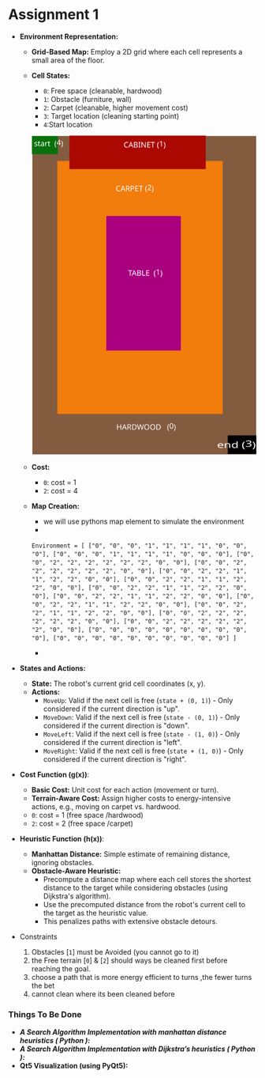# Assignment 1

- **Environment Representation:**
    - **Grid-Based Map:** Employ a 2D grid where each cell represents a small area of the floor.
    - **Cell States:**
        - `0`: Free space (cleanable, hardwood)
        - `1`: Obstacle (furniture, wall)
        - `2`: Carpet (cleanable, higher movement cost)
        - `3`: Target location (cleaning starting point)
        - `4`:Start location
        
        ![drawing.png](drawing.png)
        
    - **Cost:**
        - `0`: cost = 1
        - `2`: cost = 4
    
    - **Map Creation:**
        - we will use pythons map element to simulate the environment
        - 

        `Environment = [
        ["0", "0", "0", "1", "1", "1", "1", "0", "0", "0"],
        ["0", "0", "0", "1", "1", "1", "1", "0", "0", "0"],
        ["0", "0", "2", "2", "2", "2", "2", "2", "0", "0"],
        ["0", "0", "2", "2", "2", "2", "2", "2", "0", "0"],
        ["0", "0", "2", "2", "1", "1", "2", "2", "0", "0"],
        ["0", "0", "2", "2", "1", "1", "2", "2", "0", "0"],
        ["0", "0", "2", "2", "1", "1", "2", "2", "0", "0"],
        ["0", "0", "2", "2", "1", "1", "2", "2", "0", "0"],
        ["0", "0", "2", "2", "1", "1", "2", "2", "0", "0"],
        ["0", "0", "2", "2", "1", "1", "2", "2", "0", "0"],
        ["0", "0", "2", "2", "2", "2", "2", "2", "0", "0"],
        ["0", "0", "2", "2", "2", "2", "2", "2", "0", "0"],
        ["0", "0", "0", "0", "0", "0", "0", "0", "0", "0"],
        ["0", "0", "0", "0", "0", "0", "0", "0", "0", "0"]
        ]`

        - 
        

- **States and Actions:**
    - **State:** The robot's current grid cell coordinates (x, y).
    - **Actions:**
        - `MoveUp`: Valid if the next cell is free (`state + (0, 1)`) - Only considered if the current direction is "up".
        - `MoveDown`: Valid if the next cell is free (`state - (0, 1)`) - Only considered if the current direction is "down".
        - `MoveLeft`: Valid if the next cell is free (`state - (1, 0)`) - Only considered if the current direction is "left".
        - `MoveRight`: Valid if the next cell is free (`state + (1, 0)`) - Only considered if the current direction is "right".

- **Cost Function (g(x))**:
    - **Basic Cost:** Unit cost for each action (movement or turn).
    - **Terrain-Aware Cost:** Assign higher costs to energy-intensive actions, e.g., moving on carpet vs. hardwood.
    - `0`: cost = 1 (free space /hardwood)
    - `2`: cost = 2 (free space /carpet)

- **Heuristic Function (h(x))**:
    - **Manhattan Distance:** Simple estimate of remaining distance, ignoring obstacles.
    - **Obstacle-Aware Heuristic:**
        - Precompute a distance map where each cell stores the shortest distance to the target while considering obstacles (using Dijkstra's algorithm).
        - Use the precomputed distance from the robot's current cell to the target as the heuristic value.
        - This penalizes paths with extensive obstacle detours.
- Constraints
    1. Obstacles [`1`] must be Avoided (you cannot go to it)
    2. the Free terrain [`0`] & [`2`] should ways be cleaned first before reaching the goal.
    3. choose a path that is more energy efficient to turns ,the fewer turns the bet
    4. cannot clean where its been cleaned before

### Things To Be Done

- ***A Search Algorithm Implementation with manhattan distance heuristics ( Python ):***
- ***A Search Algorithm Implementation with Dijkstra’s  heuristics ( Python ):***
- **Qt5 Visualization (using PyQt5):**
